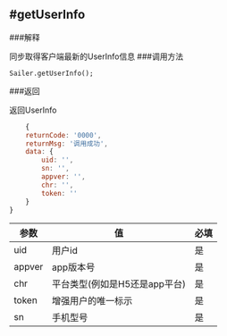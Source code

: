 #getUserInfo
-----
###解释

同步取得客户端最新的UserInfo信息
###调用方法
```
Sailer.getUserInfo();
```

###返回

返回UserInfo
````javascript
	{
	returnCode: '0000',
	returnMsg: '调用成功',
	data: {
		uid: '',
		sn: '',
		appver: '',
		chr: '',
		token: ''
	}
}
````

| 参数 | 值 | 必填 |
| -- | -- | -- |
| uid | 用户id  | 是 |
| appver | app版本号  | 是 |
| chr | 平台类型(例如是H5还是app平台) | 是 |
| token | 增强用户的唯一标示  | 是 |
| sn | 手机型号 | 是 |